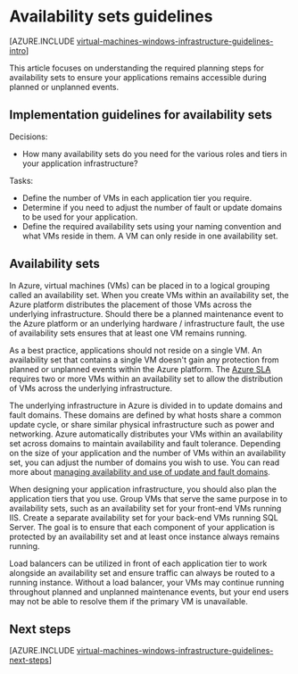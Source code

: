 <properties
	pageTitle="Availability Set Guidelines | Azure"
	description="Learn about the key design and implementation guidelines for deploying Availability Sets in Azure infrastructure services."
	documentationCenter=""
	services="virtual-machines-windows"
	authors="iainfoulds"
	manager="timlt"
	editor=""
	tags="azure-resource-manager"/>

<tags
	ms.service="virtual-machines-windows"
	ms.workload="infrastructure-services"
	ms.tgt_pltfrm="vm-windows"
	ms.devlang="na"
	ms.topic="article"
	ms.date="09/08/2016"
	wacn.date=""
	ms.author="iainfou"/>

# Availability sets guidelines

[AZURE.INCLUDE [virtual-machines-windows-infrastructure-guidelines-intro](../../includes/virtual-machines-windows-infrastructure-guidelines-intro.md)] 

This article focuses on understanding the required planning steps for availability sets to ensure your applications remains accessible during planned or unplanned events.

## Implementation guidelines for availability sets

Decisions:

- How many availability sets do you need for the various roles and tiers in your application infrastructure?

Tasks:

- Define the number of VMs in each application tier you require.
- Determine if you need to adjust the number of fault or update domains to be used for your application.
- Define the required availability sets using your naming convention and what VMs reside in them. A VM can only reside in one availability set. 

## Availability sets

In Azure, virtual machines (VMs) can be placed in to a logical grouping called an availability set. When you create VMs within an availability set, the Azure platform distributes the placement of those VMs across the underlying infrastructure. Should there be a planned maintenance event to the Azure platform or an underlying hardware / infrastructure fault, the use of availability sets ensures that at least one VM remains running.

As a best practice, applications should not reside on a single VM. An availability set that contains a single VM doesn't gain any protection from planned or unplanned events within the Azure platform. The [Azure SLA](/support/legal/sla/virtual-machines) requires two or more VMs within an availability set to allow the distribution of VMs across the underlying infrastructure.

The underlying infrastructure in Azure is divided in to update domains and fault domains. These domains are defined by what hosts share a common update cycle, or share similar physical infrastructure such as power and networking. Azure automatically distributes your VMs within an availability set across domains to maintain availability and fault tolerance. Depending on the size of your application and the number of VMs within an availability set, you can adjust the number of domains you wish to use. You can read more about [managing availability and use of update and fault domains](/documentation/articles/virtual-machines-windows-manage-availability/).

When designing your application infrastructure, you should also plan the application tiers that you use. Group VMs that serve the same purpose in to availability sets, such as an availability set for your front-end VMs running IIS. Create a separate availability set for your back-end VMs running SQL Server. The goal is to ensure that each component of your application is protected by an availability set and at least once instance always remains running.

Load balancers can be utilized in front of each application tier to work alongside an availability set and ensure traffic can always be routed to a running instance. Without a load balancer, your VMs may continue running throughout planned and unplanned maintenance events, but your end users may not be able to resolve them if the primary VM is unavailable.


## Next steps
[AZURE.INCLUDE [virtual-machines-windows-infrastructure-guidelines-next-steps](../../includes/virtual-machines-windows-infrastructure-guidelines-next-steps.md)]